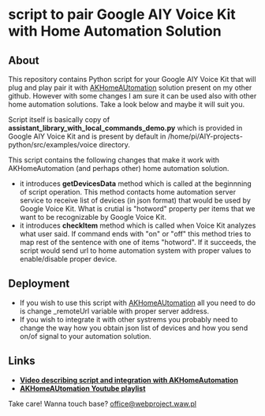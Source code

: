 # script to pair Google AIY Voice Kit with Home Automation Solution

## About

This repository contains Python script for your Google AIY Voice Kit that will plug and play pair it with <a href="https://github.com/Sznapsollo/AKHomeAutomation" target="_blank">AKHomeAUtomation</a> solution present on my other github. However with some changes I am sure it can be used also with other home automation solutions. Take a look below and maybe it will suit you.

Script itself is basically copy of **assistant_library_with_local_commands_demo.py** which is provided in Google AIY Voice Kit and is present by default in /home/pi/AIY-projects-python/src/examples/voice directory.

This script contains the following changes that make it work with AKHomeAutomation (and perhaps other) home automation solution.

- it introduces **getDevicesData** method which is called at the beginnning of script operation. This method contacts home automation server service to receive list of devices (in json format) that would be used by Google Voice Kit. What is crutial is "hotword" property per items that we want to be recognizable by Google Voice Kit.
- it introduces **checkItem** method which is called when Voice Kit analyzes what user said. If command ends with "on" or "off" this method tries to map rest of the sentence with one of items "hotword". If it succeeds, the script would send url to home automation system with proper values to enable/disable proper device.

## Deployment

- If you wish to use this script with <a href="https://github.com/Sznapsollo/AKHomeAutomation" target="_blank">AKHomeAUtomation</a> all you need to do is change _remoteUrl variable with proper server address.
- If you wish to integrate it with other systrems you probably need to change the way how you obtain json list of devices and how you send on/of signal to your automation solution.

## Links

- **<a href="https://youtu.be/tIaoWla-Ykk" target="_blank">Video describing script and integration with AKHomeAutomation</a>**
- **<a href="https://www.youtube.com/watch?v=C19ARWDYR3c&list=PLjd2MVjW6mhFygrvXyVcdNoq6pHK8MdUW" target="_blank">AKHomeAUtomation Youtube playlist</a>**

Take care!
Wanna touch base? office@webproject.waw.pl
